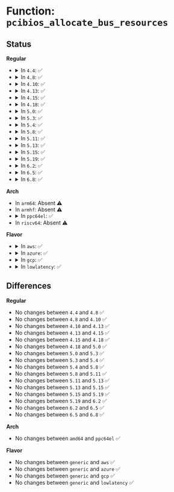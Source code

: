 # Function: <code>pcibios_allocate_bus_resources</code>

## Status
<b>Regular</b>
<ul>
<li>
<details>
<summary>In <code>4.4</code>: ✅</summary>

```c
void pcibios_allocate_bus_resources(struct pci_bus *bus);
```

**Collision:** Unique Static

**Inline:** No

**Transformation:** False

**Instances:**

```
In arch/x86/pci/i386.c (ffffffff816f6070)
Location: arch/x86/pci/i386.c:232
Inline: False
Direct callers:
  - arch/x86/pci/i386.c:pcibios_allocate_bus_resources
  - arch/x86/pci/i386.c:pcibios_resource_survey_bus
  - arch/x86/pci/i386.c:pcibios_resource_survey
```
**Symbols:**

```
ffffffff816f6070-ffffffff816f610c: pcibios_allocate_bus_resources (STB_LOCAL)
```
</details>
</li>
<li>
<details>
<summary>In <code>4.8</code>: ✅</summary>

```c
void pcibios_allocate_bus_resources(struct pci_bus *bus);
```

**Collision:** Unique Static

**Inline:** No

**Transformation:** False

**Instances:**

```
In arch/x86/pci/i386.c (ffffffff8175ad30)
Location: arch/x86/pci/i386.c:232
Inline: False
Direct callers:
  - arch/x86/pci/i386.c:pcibios_resource_survey
  - arch/x86/pci/i386.c:pcibios_resource_survey_bus
  - arch/x86/pci/i386.c:pcibios_allocate_bus_resources
```
**Symbols:**

```
ffffffff8175ad30-ffffffff8175adcb: pcibios_allocate_bus_resources (STB_LOCAL)
```
</details>
</li>
<li>
<details>
<summary>In <code>4.10</code>: ✅</summary>

```c
void pcibios_allocate_bus_resources(struct pci_bus *bus);
```

**Collision:** Unique Static

**Inline:** No

**Transformation:** False

**Instances:**

```
In arch/x86/pci/i386.c (ffffffff81787290)
Location: arch/x86/pci/i386.c:232
Inline: False
Direct callers:
  - arch/x86/pci/i386.c:pcibios_resource_survey
  - arch/x86/pci/i386.c:pcibios_resource_survey_bus
  - arch/x86/pci/i386.c:pcibios_allocate_bus_resources
```
**Symbols:**

```
ffffffff81787290-ffffffff8178732b: pcibios_allocate_bus_resources (STB_LOCAL)
```
</details>
</li>
<li>
<details>
<summary>In <code>4.13</code>: ✅</summary>

```c
void pcibios_allocate_bus_resources(struct pci_bus *bus);
```

**Collision:** Unique Static

**Inline:** No

**Transformation:** False

**Instances:**

```
In arch/x86/pci/i386.c (ffffffff817a6490)
Location: arch/x86/pci/i386.c:232
Inline: False
Direct callers:
  - arch/x86/pci/i386.c:pcibios_resource_survey
  - arch/x86/pci/i386.c:pcibios_resource_survey_bus
  - arch/x86/pci/i386.c:pcibios_allocate_bus_resources
```
**Symbols:**

```
ffffffff817a6490-ffffffff817a652c: pcibios_allocate_bus_resources (STB_LOCAL)
```
</details>
</li>
<li>
<details>
<summary>In <code>4.15</code>: ✅</summary>

```c
void pcibios_allocate_bus_resources(struct pci_bus *bus);
```

**Collision:** Unique Static

**Inline:** No

**Transformation:** False

**Instances:**

```
In arch/x86/pci/i386.c (ffffffff8181d730)
Location: arch/x86/pci/i386.c:233
Inline: False
Direct callers:
  - arch/x86/pci/i386.c:pcibios_resource_survey
  - arch/x86/pci/i386.c:pcibios_resource_survey_bus
  - arch/x86/pci/i386.c:pcibios_allocate_bus_resources
```
**Symbols:**

```
ffffffff8181d730-ffffffff8181d7cc: pcibios_allocate_bus_resources (STB_LOCAL)
```
</details>
</li>
<li>
<details>
<summary>In <code>4.18</code>: ✅</summary>

```c
void pcibios_allocate_bus_resources(struct pci_bus *bus);
```

**Collision:** Unique Static

**Inline:** No

**Transformation:** False

**Instances:**

```
In arch/x86/pci/i386.c (ffffffff81867960)
Location: arch/x86/pci/i386.c:233
Inline: False
Direct callers:
  - arch/x86/pci/i386.c:pcibios_resource_survey
  - arch/x86/pci/i386.c:pcibios_resource_survey_bus
  - arch/x86/pci/i386.c:pcibios_allocate_bus_resources
```
**Symbols:**

```
ffffffff81867960-ffffffff81867a10: pcibios_allocate_bus_resources (STB_LOCAL)
```
</details>
</li>
<li>
<details>
<summary>In <code>5.0</code>: ✅</summary>

```c
void pcibios_allocate_bus_resources(struct pci_bus *bus);
```

**Collision:** Unique Static

**Inline:** No

**Transformation:** False

**Instances:**

```
In arch/x86/pci/i386.c (ffffffff818879a0)
Location: arch/x86/pci/i386.c:233
Inline: False
Direct callers:
  - arch/x86/pci/i386.c:pcibios_resource_survey
  - arch/x86/pci/i386.c:pcibios_resource_survey_bus
  - arch/x86/pci/i386.c:pcibios_allocate_bus_resources
```
**Symbols:**

```
ffffffff818879a0-ffffffff81887a50: pcibios_allocate_bus_resources (STB_LOCAL)
```
</details>
</li>
<li>
<details>
<summary>In <code>5.3</code>: ✅</summary>

```c
void pcibios_allocate_bus_resources(struct pci_bus *bus);
```

**Collision:** Unique Static

**Inline:** No

**Transformation:** False

**Instances:**

```
In arch/x86/pci/i386.c (ffffffff818d2310)
Location: arch/x86/pci/i386.c:233
Inline: False
Direct callers:
  - arch/x86/pci/i386.c:pcibios_resource_survey
  - arch/x86/pci/i386.c:pcibios_resource_survey_bus
  - arch/x86/pci/i386.c:pcibios_allocate_bus_resources
```
**Symbols:**

```
ffffffff818d2310-ffffffff818d23c0: pcibios_allocate_bus_resources (STB_LOCAL)
```
</details>
</li>
<li>
<details>
<summary>In <code>5.4</code>: ✅</summary>

```c
void pcibios_allocate_bus_resources(struct pci_bus *bus);
```

**Collision:** Unique Static

**Inline:** No

**Transformation:** False

**Instances:**

```
In arch/x86/pci/i386.c (ffffffff819046c0)
Location: arch/x86/pci/i386.c:233
Inline: False
Direct callers:
  - arch/x86/pci/i386.c:pcibios_resource_survey
  - arch/x86/pci/i386.c:pcibios_resource_survey_bus
  - arch/x86/pci/i386.c:pcibios_allocate_bus_resources
```
**Symbols:**

```
ffffffff819046c0-ffffffff81904770: pcibios_allocate_bus_resources (STB_LOCAL)
```
</details>
</li>
<li>
<details>
<summary>In <code>5.8</code>: ✅</summary>

```c
void pcibios_allocate_bus_resources(struct pci_bus *bus);
```

**Collision:** Unique Static

**Inline:** No

**Transformation:** False

**Instances:**

```
In arch/x86/pci/i386.c (ffffffff81bb4a00)
Location: arch/x86/pci/i386.c:233
Inline: False
Direct callers:
  - arch/x86/pci/i386.c:pcibios_resource_survey
  - arch/x86/pci/i386.c:pcibios_resource_survey_bus
  - arch/x86/pci/i386.c:pcibios_allocate_bus_resources
```
**Symbols:**

```
ffffffff81bb4a00-ffffffff81bb4a9c: pcibios_allocate_bus_resources (STB_LOCAL)
```
</details>
</li>
<li>
<details>
<summary>In <code>5.11</code>: ✅</summary>

```c
void pcibios_allocate_bus_resources(struct pci_bus *bus);
```

**Collision:** Unique Static

**Inline:** No

**Transformation:** False

**Instances:**

```
In arch/x86/pci/i386.c (ffffffff81bc9c60)
Location: arch/x86/pci/i386.c:233
Inline: False
Direct callers:
  - arch/x86/pci/i386.c:pcibios_resource_survey
  - arch/x86/pci/i386.c:pcibios_resource_survey_bus
  - arch/x86/pci/i386.c:pcibios_allocate_bus_resources
```
**Symbols:**

```
ffffffff81bc9c60-ffffffff81bc9cfc: pcibios_allocate_bus_resources (STB_LOCAL)
```
</details>
</li>
<li>
<details>
<summary>In <code>5.13</code>: ✅</summary>

```c
void pcibios_allocate_bus_resources(struct pci_bus *bus);
```

**Collision:** Unique Static

**Inline:** No

**Transformation:** False

**Instances:**

```
In arch/x86/pci/i386.c (ffffffff81bbd590)
Location: arch/x86/pci/i386.c:233
Inline: False
Direct callers:
  - arch/x86/pci/i386.c:pcibios_resource_survey
  - arch/x86/pci/i386.c:pcibios_resource_survey_bus
  - arch/x86/pci/i386.c:pcibios_allocate_bus_resources
```
**Symbols:**

```
ffffffff81bbd590-ffffffff81bbd62c: pcibios_allocate_bus_resources (STB_LOCAL)
```
</details>
</li>
<li>
<details>
<summary>In <code>5.15</code>: ✅</summary>

```c
void pcibios_allocate_bus_resources(struct pci_bus *bus);
```

**Collision:** Unique Static

**Inline:** No

**Transformation:** False

**Instances:**

```
In arch/x86/pci/i386.c (ffffffff81c8d480)
Location: arch/x86/pci/i386.c:233
Inline: False
Direct callers:
  - arch/x86/pci/i386.c:pcibios_resource_survey
  - arch/x86/pci/i386.c:pcibios_resource_survey_bus
  - arch/x86/pci/i386.c:pcibios_allocate_bus_resources
```
**Symbols:**

```
ffffffff81c8d480-ffffffff81c8d536: pcibios_allocate_bus_resources (STB_LOCAL)
```
</details>
</li>
<li>
<details>
<summary>In <code>5.19</code>: ✅</summary>

```c
void pcibios_allocate_bus_resources(struct pci_bus *bus);
```

**Collision:** Unique Static

**Inline:** No

**Transformation:** False

**Instances:**

```
In arch/x86/pci/i386.c (ffffffff81e3c360)
Location: arch/x86/pci/i386.c:233
Inline: False
Direct callers:
  - arch/x86/pci/i386.c:pcibios_resource_survey
  - arch/x86/pci/i386.c:pcibios_resource_survey_bus
  - arch/x86/pci/i386.c:pcibios_allocate_bus_resources
```
**Symbols:**

```
ffffffff81e3c360-ffffffff81e3c420: pcibios_allocate_bus_resources (STB_LOCAL)
```
</details>
</li>
<li>
<details>
<summary>In <code>6.2</code>: ✅</summary>

```c
void pcibios_allocate_bus_resources(struct pci_bus *bus);
```

**Collision:** Unique Static

**Inline:** No

**Transformation:** False

**Instances:**

```
In arch/x86/pci/i386.c (ffffffff820154e0)
Location: arch/x86/pci/i386.c:233
Inline: False
Direct callers:
  - arch/x86/pci/i386.c:pcibios_resource_survey
  - arch/x86/pci/i386.c:pcibios_resource_survey_bus
  - arch/x86/pci/i386.c:pcibios_allocate_bus_resources
```
**Symbols:**

```
ffffffff820154e0-ffffffff820155a0: pcibios_allocate_bus_resources (STB_LOCAL)
```
</details>
</li>
<li>
<details>
<summary>In <code>6.5</code>: ✅</summary>

```c
void pcibios_allocate_bus_resources(struct pci_bus *bus);
```

**Collision:** Unique Static

**Inline:** No

**Transformation:** False

**Instances:**

```
In arch/x86/pci/i386.c (ffffffff82095830)
Location: arch/x86/pci/i386.c:233
Inline: False
Direct callers:
  - arch/x86/pci/i386.c:pcibios_resource_survey
  - arch/x86/pci/i386.c:pcibios_resource_survey_bus
  - arch/x86/pci/i386.c:pcibios_allocate_bus_resources
```
**Symbols:**

```
ffffffff82095830-ffffffff820958f0: pcibios_allocate_bus_resources (STB_LOCAL)
```
</details>
</li>
<li>
<details>
<summary>In <code>6.8</code>: ✅</summary>

```c
void pcibios_allocate_bus_resources(struct pci_bus *bus);
```

**Collision:** Unique Static

**Inline:** No

**Transformation:** False

**Instances:**

```
In arch/x86/pci/i386.c (ffffffff8216cd10)
Location: arch/x86/pci/i386.c:233
Inline: False
Direct callers:
  - arch/x86/pci/i386.c:pcibios_resource_survey
  - arch/x86/pci/i386.c:pcibios_resource_survey_bus
  - arch/x86/pci/i386.c:pcibios_allocate_bus_resources
```
**Symbols:**

```
ffffffff8216cd10-ffffffff8216cdd0: pcibios_allocate_bus_resources (STB_LOCAL)
```
</details>
</li>
</ul>
<b>Arch</b>
<ul>
<li>
In <code>arm64</code>: Absent ⚠️
</li>
<li>
In <code>armhf</code>: Absent ⚠️
</li>
<li>
<details>
<summary>In <code>ppc64el</code>: ✅</summary>

```c
void pcibios_allocate_bus_resources(struct pci_bus *bus);
```

**Collision:** Unique Static

**Inline:** No

**Transformation:** False

**Instances:**

```
In arch/powerpc/kernel/pci-common.c (c00000000006c100)
Location: arch/powerpc/kernel/pci-common.c:1160
Inline: False
Direct callers:
  - arch/powerpc/kernel/pci-common.c:pcibios_finish_adding_to_bus
  - arch/powerpc/kernel/pci-common.c:pcibios_resource_survey
  - arch/powerpc/kernel/pci-common.c:pcibios_allocate_bus_resources
```
**Symbols:**

```
c00000000006c100-c00000000006c4e8: pcibios_allocate_bus_resources (STB_LOCAL)
```
</details>
</li>
<li>
In <code>riscv64</code>: Absent ⚠️
</li>
</ul>
<b>Flavor</b>
<ul>
<li>
<details>
<summary>In <code>aws</code>: ✅</summary>

```c
void pcibios_allocate_bus_resources(struct pci_bus *bus);
```

**Collision:** Unique Static

**Inline:** No

**Transformation:** False

**Instances:**

```
In arch/x86/pci/i386.c (ffffffff818a3af0)
Location: arch/x86/pci/i386.c:233
Inline: False
Direct callers:
  - arch/x86/pci/i386.c:pcibios_resource_survey
  - arch/x86/pci/i386.c:pcibios_resource_survey_bus
  - arch/x86/pci/i386.c:pcibios_allocate_bus_resources
```
**Symbols:**

```
ffffffff818a3af0-ffffffff818a3ba0: pcibios_allocate_bus_resources (STB_LOCAL)
```
</details>
</li>
<li>
<details>
<summary>In <code>azure</code>: ✅</summary>

```c
void pcibios_allocate_bus_resources(struct pci_bus *bus);
```

**Collision:** Unique Static

**Inline:** No

**Transformation:** False

**Instances:**

```
In arch/x86/pci/i386.c (ffffffff8185f260)
Location: arch/x86/pci/i386.c:233
Inline: False
Direct callers:
  - arch/x86/pci/i386.c:pcibios_resource_survey
  - arch/x86/pci/i386.c:pcibios_resource_survey_bus
  - arch/x86/pci/i386.c:pcibios_allocate_bus_resources
```
**Symbols:**

```
ffffffff8185f260-ffffffff8185f310: pcibios_allocate_bus_resources (STB_LOCAL)
```
</details>
</li>
<li>
<details>
<summary>In <code>gcp</code>: ✅</summary>

```c
void pcibios_allocate_bus_resources(struct pci_bus *bus);
```

**Collision:** Unique Static

**Inline:** No

**Transformation:** False

**Instances:**

```
In arch/x86/pci/i386.c (ffffffff818f50e0)
Location: arch/x86/pci/i386.c:233
Inline: False
Direct callers:
  - arch/x86/pci/i386.c:pcibios_resource_survey
  - arch/x86/pci/i386.c:pcibios_resource_survey_bus
  - arch/x86/pci/i386.c:pcibios_allocate_bus_resources
```
**Symbols:**

```
ffffffff818f50e0-ffffffff818f5190: pcibios_allocate_bus_resources (STB_LOCAL)
```
</details>
</li>
<li>
<details>
<summary>In <code>lowlatency</code>: ✅</summary>

```c
void pcibios_allocate_bus_resources(struct pci_bus *bus);
```

**Collision:** Unique Static

**Inline:** No

**Transformation:** False

**Instances:**

```
In arch/x86/pci/i386.c (ffffffff81916180)
Location: arch/x86/pci/i386.c:233
Inline: False
Direct callers:
  - arch/x86/pci/i386.c:pcibios_resource_survey
  - arch/x86/pci/i386.c:pcibios_resource_survey_bus
  - arch/x86/pci/i386.c:pcibios_allocate_bus_resources
```
**Symbols:**

```
ffffffff81916180-ffffffff81916230: pcibios_allocate_bus_resources (STB_LOCAL)
```
</details>
</li>
</ul>

## Differences
<b>Regular</b>
<ul>
<li>
No changes between <code>4.4</code> and <code>4.8</code> ✅
</li>
<li>
No changes between <code>4.8</code> and <code>4.10</code> ✅
</li>
<li>
No changes between <code>4.10</code> and <code>4.13</code> ✅
</li>
<li>
No changes between <code>4.13</code> and <code>4.15</code> ✅
</li>
<li>
No changes between <code>4.15</code> and <code>4.18</code> ✅
</li>
<li>
No changes between <code>4.18</code> and <code>5.0</code> ✅
</li>
<li>
No changes between <code>5.0</code> and <code>5.3</code> ✅
</li>
<li>
No changes between <code>5.3</code> and <code>5.4</code> ✅
</li>
<li>
No changes between <code>5.4</code> and <code>5.8</code> ✅
</li>
<li>
No changes between <code>5.8</code> and <code>5.11</code> ✅
</li>
<li>
No changes between <code>5.11</code> and <code>5.13</code> ✅
</li>
<li>
No changes between <code>5.13</code> and <code>5.15</code> ✅
</li>
<li>
No changes between <code>5.15</code> and <code>5.19</code> ✅
</li>
<li>
No changes between <code>5.19</code> and <code>6.2</code> ✅
</li>
<li>
No changes between <code>6.2</code> and <code>6.5</code> ✅
</li>
<li>
No changes between <code>6.5</code> and <code>6.8</code> ✅
</li>
</ul>
<b>Arch</b>
<ul>
<li>
No changes between <code>amd64</code> and <code>ppc64el</code> ✅
</li>
</ul>
<b>Flavor</b>
<ul>
<li>
No changes between <code>generic</code> and <code>aws</code> ✅
</li>
<li>
No changes between <code>generic</code> and <code>azure</code> ✅
</li>
<li>
No changes between <code>generic</code> and <code>gcp</code> ✅
</li>
<li>
No changes between <code>generic</code> and <code>lowlatency</code> ✅
</li>
</ul>
